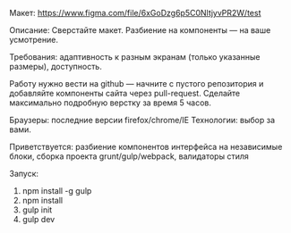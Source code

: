 Макет: https://www.figma.com/file/6xGoDzg6p5C0NltjyvPR2W/test

Описание:
Сверстайте макет.
Разбиение на компоненты — на ваше усмотрение.

Требования: адаптивность к разным экранам (только указанные размеры), доступность.

Работу нужно вести на github — начните с пустого репозитория и добавляйте компоненты сайта через pull-request.
Сделайте максимально подробную верстку за время 5 часов.

Браузеры: последние версии firefox/chrome/IE
Технологии: выбор за вами.

Приветствуется: разбиение компонентов интерфейса на независимые блоки, сборка проекта grunt/gulp/webpack, валидаторы стиля


Запуск:

1. npm install -g gulp
2. npm install
3. gulp init
4. gulp dev
